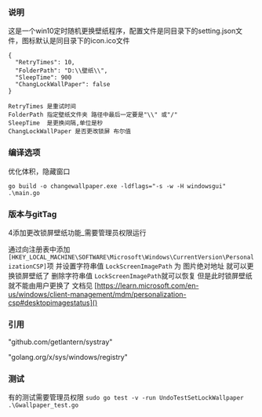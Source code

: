 ### 说明
这是一个win10定时随机更换壁纸程序，配置文件是同目录下的setting.json文件，图标默认是同目录下的icon.ico文件

```
{
  "RetryTimes": 10, 
  "FolderPath": "D:\\壁纸\\",
  "SleepTime": 900
  "ChangLockWallPaper": false
}

RetryTimes 是重试时间
FolderPath 指定壁纸文件夹 路径中最后一定要是"\\" 或"/"
SleepTime  是更换间隔,单位是秒
ChangLockWallPaper 是否更改锁屏 布尔值
```

### 编译选项
优化体积，隐藏窗口
```shell
go build -o changewallpaper.exe -ldflags="-s -w -H windowsgui" .\main.go
```

### 版本与gitTag
4添加更改锁屏壁纸功能_需要管理员权限运行

通过向注册表中添加 `[HKEY_LOCAL_MACHINE\SOFTWARE\Microsoft\Windows\CurrentVersion\PersonalizationCSP]`项
并设置字符串值 `LockScreenImagePath` 为 图片绝对地址 就可以更换锁屏壁纸了 删除字符串值 `LockScreenImagePath`就可以恢复
但是此时锁屏壁纸就不能由用户更换了
文档见 [https://learn.microsoft.com/en-us/windows/client-management/mdm/personalization-csp#desktopimagestatus]()

### 引用
"github.com/getlantern/systray"

"golang.org/x/sys/windows/registry"

### 测试
有的测试需要管理员权限
`sudo go test -v -run UndoTestSetLockWallpaper .\Gwallpaper_test.go`
